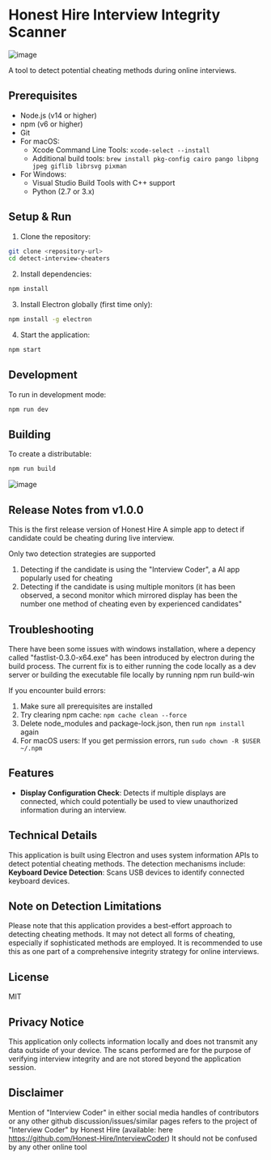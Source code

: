 # Honest Hire Interview Integrity Scanner

![image](https://github.com/user-attachments/assets/04905f38-7e26-4135-ab25-8ecb96b1c108)

A tool to detect potential cheating methods during online interviews.

## Prerequisites

- Node.js (v14 or higher)
- npm (v6 or higher)
- Git
- For macOS:
  - Xcode Command Line Tools: `xcode-select --install`
  - Additional build tools: `brew install pkg-config cairo pango libpng jpeg giflib librsvg pixman`
- For Windows:
  - Visual Studio Build Tools with C++ support
  - Python (2.7 or 3.x)

## Setup & Run

1. Clone the repository:
```bash
git clone <repository-url>
cd detect-interview-cheaters
```

2. Install dependencies:
```bash
npm install
```

3. Install Electron globally (first time only):
```bash
npm install -g electron
```

4. Start the application:
```bash
npm start
```

## Development

To run in development mode:
```bash
npm run dev
```

## Building

To create a distributable:
```bash
npm run build
```
![image](https://github.com/user-attachments/assets/79edfdb8-61ab-415c-a4d5-6df88407c458)


## Release Notes from v1.0.0
This is the first release version of Honest Hire
A simple app to detect if candidate could be cheating during live interview.

Only two detection strategies are supported

1. Detecting if the candidate is using the "Interview Coder", a AI app popularly used for cheating
2. Detecting if the candidate is using multiple monitors (it has been observed, a second monitor which mirrored display has been the number one method of cheating even by experienced candidates"

## Troubleshooting


There have been some issues with windows installation, where a depency called "fastlist-0.3.0-x64.exe" has been introduced by electron during the build process. The current fix is to either running the code locally as a dev server or building the executable file locally by running npm run build-win


If you encounter build errors:
1. Make sure all prerequisites are installed
2. Try clearing npm cache: `npm cache clean --force`
3. Delete node_modules and package-lock.json, then run `npm install` again
4. For macOS users: If you get permission errors, run `sudo chown -R $USER ~/.npm`

## Features

- **Display Configuration Check**: Detects if multiple displays are connected, which could potentially be used to view unauthorized information during an interview.
  
## Technical Details

This application is built using Electron and uses system information APIs to detect potential cheating methods. The detection mechanisms include:
 **Keyboard Device Detection**: Scans USB devices to identify connected keyboard devices.

## Note on Detection Limitations

Please note that this application provides a best-effort approach to detecting cheating methods. It may not detect all forms of cheating, especially if sophisticated methods are employed. It is recommended to use this as one part of a comprehensive integrity strategy for online interviews.

## License

MIT 

## Privacy Notice

This application only collects information locally and does not transmit any data outside of your device. The scans performed are for the purpose of verifying interview integrity and are not stored beyond the application session. 

## Disclaimer
Mention of "Interview Coder" in either social media handles of contributors or any other github discussion/issues/similar pages refers to the project of "Interview Coder" by Honest Hire (available: here https://github.com/Honest-Hire/InterviewCoder) It should not be confused by any other online tool
